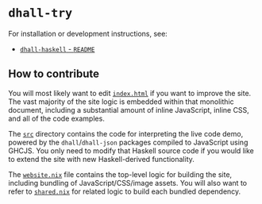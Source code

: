# `dhall-try`

For installation or development instructions, see:

* [`dhall-haskell` - `README`](https://github.com/dhall-lang/dhall-haskell/blob/master/README.md#build-the-website)

## How to contribute

You will most likely want to edit [`index.html`](./index.html) if you want to
improve the site.  The vast majority of the site logic is embedded within that
monolithic document, including a substantial amount of inline JavaScript, inline
CSS, and all of the code examples.

The [`src`](./src) directory contains the code for interpreting the live code
demo, powered by the `dhall`/`dhall-json` packages compiled to JavaScript using
GHCJS.  You only need to modify that Haskell source code if you would like to
extend the site with new Haskell-derived functionality.

The [`website.nix`](../nix/website.nix) file contains the top-level logic for
building the site, including bundling of JavaScript/CSS/image assets.  You will
also want to refer to [`shared.nix`](../nix/shared.nix) for related logic to
build each bundled dependency.
